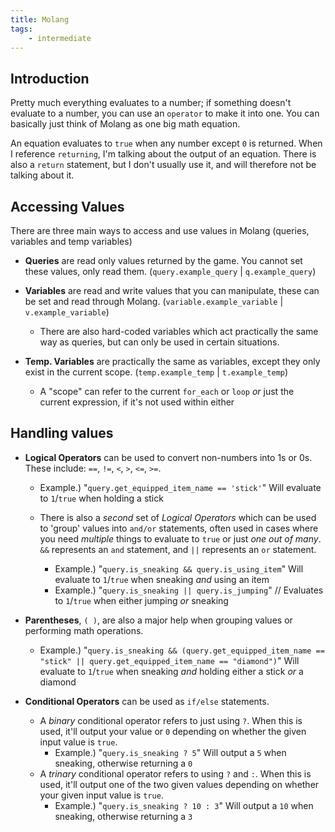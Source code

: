 ```yaml
---
title: Molang
tags:
    - intermediate
---
```


## Introduction
Pretty much everything evaluates to a number; if something doesn't evaluate to a number, you can use an `operator` to make it into one. You can basically just think of Molang as one big math equation.

An equation evaluates to `true` when any number except `0` is returned. When I reference `returning`, I'm talking about the output of an equation. There is also a `return` statement, but I don't usually use it, and will therefore not be talking about it.

## Accessing Values
There are three main ways to access and use values in Molang (queries, variables and temp variables)

- **Queries** are read only values returned by the game. You cannot set these values, only read them. (`query.example_query` | `q.example_query`)

- **Variables** are read and write values that you can manipulate, these can be set and read through Molang. (`variable.example_variable` | `v.example_variable`)
  - There are also hard-coded variables which act practically the same way as queries, but can only be used in certain situations.

- **Temp. Variables** are practically the same as variables, except they only exist in the current scope. (`temp.example_temp` | `t.example_temp`)
  - A "scope" can refer to the current `for_each` or `loop` *or* just the current expression, if it's not used within either

## Handling values

- **Logical Operators** can be used to convert non-numbers into 1s or 0s. These include: `==`, `!=`, `<`, `>`, `<=`, `>=`.
  - Example.) "`query.get_equipped_item_name == 'stick'`" Will evaluate to `1`/`true` when holding a stick

  - There is also a *second* set of *Logical Operators* which can be used to 'group' values into `and/or` statements, often used in cases where you need *multiple* things to evaluate to `true` or just *one out of many*. `&&` represents an `and` statement, and `||` represents an `or` statement.
    - Example.) "`query.is_sneaking && query.is_using_item`" Will evaluate to `1`/`true` when sneaking *and* using an item
    - Example.) "`query.is_sneaking || query.is_jumping`" // Evaluates to `1`/`true` when either jumping *or* sneaking

- **Parentheses**, `( )`, are also a major help when grouping values or performing math operations.
  - Example.) "`query.is_sneaking && (query.get_equipped_item_name == "stick" || query.get_equipped_item_name == "diamond")`" Will evaluate to `1`/`true` when sneaking *and* holding either a stick *or* a diamond

- **Conditional Operators** can be used as `if/else` statements. 
  - A *binary* conditional operator refers to just using `?`. When this is used, it'll output your value or `0` depending on whether the given input value is `true`. 
    - Example.) "`query.is_sneaking ? 5`" Will output a `5` when sneaking, otherwise returning a `0`
  - A *trinary* conditional operator refers to using `?` and `:`. When this is used, it'll output one of the two given values depending on whether your given input value is `true`.
    - Example.) "`query.is_sneaking ? 10 : 3`" Will output a `10` when sneaking, otherwise returning a `3`

